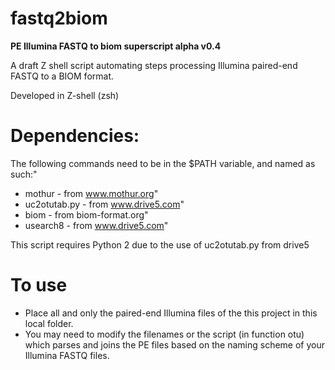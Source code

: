 # fastq2biom
**PE Illumina FASTQ to biom superscript alpha v0.4**

A draft Z shell script automating steps processing Illumina paired-end FASTQ to a BIOM format.

Developed in Z-shell (zsh)

# Dependencies:

The following commands need to be in the $PATH variable, and named as such:"
* mothur - from www.mothur.org"
* uc2otutab.py - from www.drive5.com"
* biom - from biom-format.org"
* usearch8 - from www.drive5.com"

This script requires Python 2 due to the use of uc2otutab.py from drive5

# To use

* Place all and only the paired-end Illumina files of the this project in this local folder.
* You may need to modify the filenames or the script (in function otu) which parses and joins the PE files based on the naming scheme of your Illumina FASTQ files.
